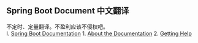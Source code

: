 ## Spring Boot Document 中文翻译  
不定时、定量翻译。不盈利应该不侵权吧。  
 I.  [Spring Boot Documentation]()
    1.  [About the Documentation]()
    2. [Getting Help]()